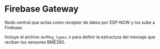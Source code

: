 # Firebase Gateway

Nodo central que actúa como receptor de datos por ESP-NOW y los sube a Firebase. 

Incluye el archivo `defMsg_types.h` para definir la estructura del mensaje que reciben los sensores BME280.